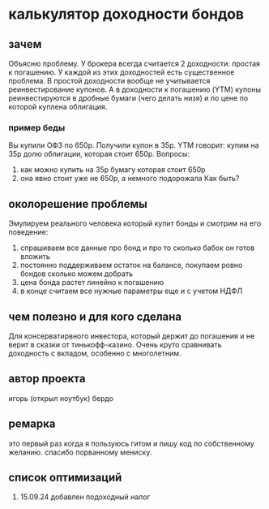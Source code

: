 # калькулятор доходности бондов
## зачем
Объясню проблему. У брокера всегда считается 2 доходности: простая к погашению. У каждой из этих доходностей есть существенное проблема. В простой доходности вообще не учитывается реинвестирование купонов. А в доходности к погашению (YTM) купоны реинвестируются в дробные бумаги (чего делать низя) и по цене по которой куплена облигация. 
### пример беды
Вы купили ОФЗ по 650р. Получили купон в 35р. YTM говорит: купим на 35р долю облигации, которая стоит 650р. 
Вопросы: 
1. как можно купить на 35р бумагу которая стоит 650р
2. она явно стоит уже не 650р, а немного подорожала
Как быть?
## околорешение проблемы
Эмулируем реального человека который купит бонды и смотрим на его поведение:
1. спрашиваем все данные про бонд и про то сколько бабок он готов вложить
2. постоянно поддерживаем остаток на балансе, покупаем ровно бондов сколько можем добрать
3. цена бонда растет линейно к погашению
4. в конце считаем все нужные параметры еще и с учетом НДФЛ
## чем полезно и для кого сделана
Для консерватирвного инвестора, который держит до погашения и не верит в сказки от тинькофф-казино. Очень круто сравнивать доходность с вкладом, особенно с многолетним.
## автор проекта
игорь (открыл ноутбук) бердо
## ремарка
это первый раз когда я пользуюсь гитом и пишу код по собственному желанию. спасибо порванному мениску.
## список оптимизаций
1. 15.09.24 добавлен подоходный налог